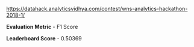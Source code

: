 https://datahack.analyticsvidhya.com/contest/wns-analytics-hackathon-2018-1/

**Evaluation Metric** - F1 Score

**Leaderboard Score** - 0.50369
